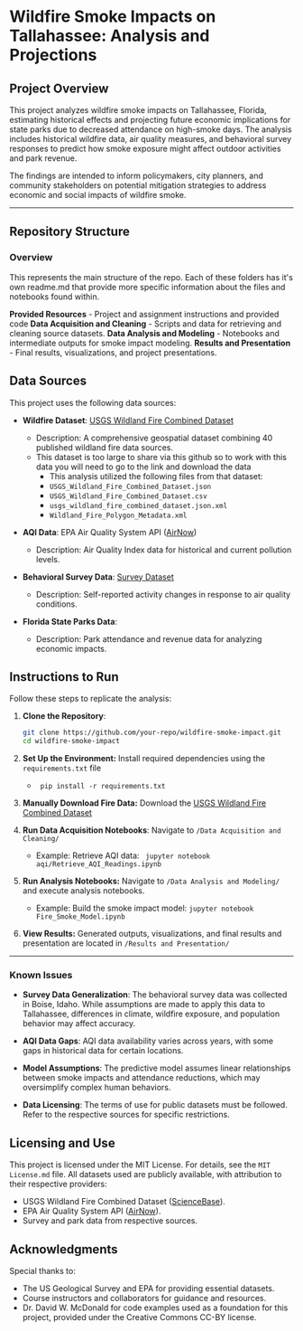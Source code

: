 # Wildfire Smoke Impacts on Tallahassee: Analysis and Projections

## Project Overview

This project analyzes wildfire smoke impacts on Tallahassee, Florida, estimating historical effects and projecting future economic implications for state parks due to decreased attendance on high-smoke days. The analysis includes historical wildfire data, air quality measures, and behavioral survey responses to predict how smoke exposure might affect outdoor activities and park revenue.

The findings are intended to inform policymakers, city planners, and community stakeholders on potential mitigation strategies to address economic and social impacts of wildfire smoke.

---

## Repository Structure

### Overview
This represents the main structure of the repo. 
Each of these folders has it's own readme.md that provide more specific information about the files and notebooks found within.

**Provided Resources**
    - Project and assignment instructions and provided code
**Data Acquisition and Cleaning**
    - Scripts and data for retrieving and cleaning source datasets.
**Data Analysis and Modeling**
    - Notebooks and intermediate outputs for smoke impact modeling.
**Results and Presentation**
    - Final results, visualizations, and project presentations.


## Data Sources
This project uses the following data sources:
- **Wildfire Dataset**: [USGS Wildland Fire Combined Dataset](https://www.sciencebase.gov/catalog/item/61aa537dd34eb622f699df81)
  - Description: A comprehensive geospatial dataset combining 40 published wildland fire data sources.
  - This dataset is too large to share via this github so to work with this data you will need to go to the link and download the data
      - This analysis utilized the following files from that dataset:
      - `USGS_Wildland_Fire_Combined_Dataset.json`
      - `USGS_Wildland_Fire_Combined_Dataset.csv`
      - `usgs_wildland_fire_combined_dataset.json.xml`
      - `Wildland_Fire_Polygon_Metadata.xml`
- **AQI Data**: EPA Air Quality System API ([AirNow](https://www.airnow.gov/))
  - Description: Air Quality Index data for historical and current pollution levels.
    
- **Behavioral Survey Data**: [Survey Dataset](link-placeholder)
  - Description: Self-reported activity changes in response to air quality conditions.

- **Florida State Parks Data**:
  - Description: Park attendance and revenue data for analyzing economic impacts.

 ## Instructions to Run

Follow these steps to replicate the analysis:

1. **Clone the Repository**:
   ```bash
   git clone https://github.com/your-repo/wildfire-smoke-impact.git
   cd wildfire-smoke-impact
   ```

2. **Set Up the Environment:** Install required dependencies using the `requirements.txt` file
   - ` pip install -r requirements.txt`

3. **Manually Download Fire Data:** Download the [USGS Wildland Fire Combined Dataset](https://www.sciencebase.gov/catalog/item/61aa537dd34eb622f699df81)

4. **Run Data Acquisition Notebooks**: Navigate to `/Data Acquisition and Cleaning/`
   - Example: Retrieve AQI data:
    ` jupyter notebook aqi/Retrieve_AQI_Readings.ipynb`
  
5. **Run Analysis Notebooks:** Navigate to `/Data Analysis and Modeling/` and execute analysis notebooks.
    - Example: Build the smoke impact model:
   `jupyter notebook Fire_Smoke_Model.ipynb`

6. **View Results:** Generated outputs, visualizations, and final results and presentation are located in `/Results and Presentation/`


---

### **Known Issues**

- **Survey Data Generalization**:
  The behavioral survey data was collected in Boise, Idaho. While assumptions are made to apply this data to Tallahassee, differences in climate, wildfire exposure, and population behavior may affect accuracy.

- **AQI Data Gaps**:
  AQI data availability varies across years, with some gaps in historical data for certain locations.

- **Model Assumptions**:
  The predictive model assumes linear relationships between smoke impacts and attendance reductions, which may oversimplify complex human behaviors.

- **Data Licensing**:
  The terms of use for public datasets must be followed. Refer to the respective sources for specific restrictions.


## Licensing and Use

This project is licensed under the MIT License. For details, see the `MIT License.md` file. All datasets used are publicly available, with attribution to their respective providers:
- USGS Wildland Fire Combined Dataset ([ScienceBase](https://www.sciencebase.gov/catalog/item/61aa537dd34eb622f699df81)).
- EPA Air Quality System API ([AirNow](https://www.airnow.gov/)).
- Survey and park data from respective sources.

## Acknowledgments

Special thanks to:
- The US Geological Survey and EPA for providing essential datasets.
- Course instructors and collaborators for guidance and resources.
- Dr. David W. McDonald for code examples used as a foundation for this project, provided under the Creative Commons CC-BY license.
